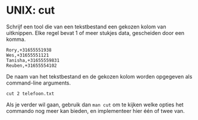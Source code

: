 # UNIX: cut

Schrijf een tool die van een tekstbestand een gekozen kolom van uitknippen. Elke regel bevat 1 of meer stukjes data, gescheiden door een komma.

    Rory,+31655551938
    Wes,+31655551121
    Tanisha,+31655559831
    Reuben,+31655554102

De naam van het tekstbestand en de gekozen kolom worden opgegeven als command-line arguments.

    cut 2 telefoon.txt

Als je verder wil gaan, gebruik dan `man cut` om te kijken welke opties het commando nog meer kan bieden, en implementeer hier één of twee van.
